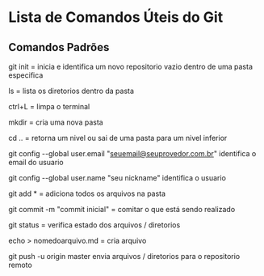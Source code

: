 # Lista de Comandos Úteis do Git

## Comandos Padrões

git init = inicia e identifica um novo repositorio vazio dentro de uma pasta especifica

ls = lista os diretorios dentro da pasta

ctrl+L = limpa o terminal

mkdir = cria uma nova pasta

cd .. = retorna um nivel ou sai de uma pasta para um nivel inferior

git config --global user.email "seuemail@seuprovedor.com.br"
identifica o email do usuario

git config --global user.name "seu nickname"
identifica o usuario 

git add * = adiciona todos os arquivos na pasta

git commit -m "commit inicial" = comitar o que está sendo realizado

git status  = verifica estado dos arquivos / diretorios

echo > nomedoarquivo.md = cria arquivo

git push -u origin master
envia arquivos / diretorios para o repositorio remoto